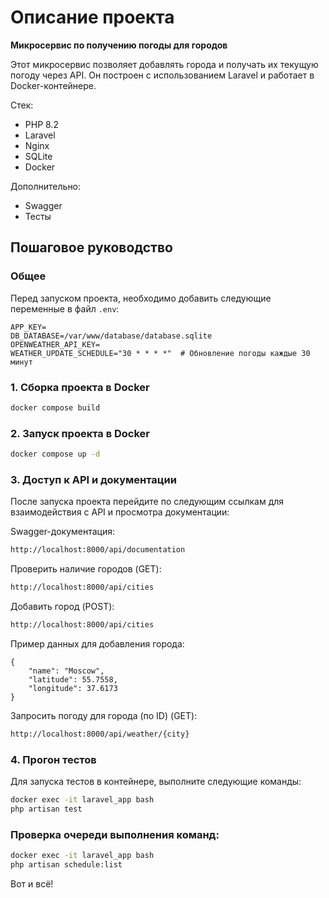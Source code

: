 # Описание проекта

**Микросервис по получению погоды для городов**

Этот микросервис позволяет добавлять города и получать их текущую погоду через API. Он построен с использованием Laravel
и работает в Docker-контейнере.

Стек:
- PHP 8.2
- Laravel
- Nginx
- SQLite
- Docker

Дополнительно:
- Swagger
- Тесты

## Пошаговое руководство

### Общее

Перед запуском проекта, необходимо добавить следующие переменные в файл `.env`:
```env
APP_KEY=
DB_DATABASE=/var/www/database/database.sqlite
OPENWEATHER_API_KEY=
WEATHER_UPDATE_SCHEDULE="30 * * * *"  # Обновление погоды каждые 30 минут
```

### 1. Сборка проекта в Docker

```bash
docker compose build
```

### 2. Запуск проекта в Docker

```bash
docker compose up -d
```

### 3. Доступ к API и документации

После запуска проекта перейдите по следующим ссылкам для взаимодействия с API и просмотра документации:

Swagger-документация:

```bash
http://localhost:8000/api/documentation
```

Проверить наличие городов (GET):

```bash
http://localhost:8000/api/cities
```

Добавить город (POST):

```bash
http://localhost:8000/api/cities
```

Пример данных для добавления города:

```
{
    "name": "Moscow",
    "latitude": 55.7558,
    "longitude": 37.6173
}
```

Запросить погоду для города (по ID) (GET):

```bash
http://localhost:8000/api/weather/{city}
```

### 4. Прогон тестов

Для запуска тестов в контейнере, выполните следующие команды:

```bash
docker exec -it laravel_app bash
php artisan test
```

### Проверка очереди выполнения команд:

```bash
docker exec -it laravel_app bash
php artisan schedule:list
```

Вот и всё!
